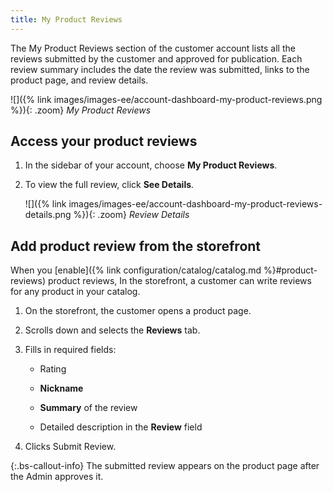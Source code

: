 ```yaml
---
title: My Product Reviews
---
```


The My Product Reviews section of the customer account lists all the reviews submitted by the customer and approved for publication. Each review summary includes the date the review was submitted, links to the product page, and review details.

![]({% link images/images-ee/account-dashboard-my-product-reviews.png %}){: .zoom}
_My Product Reviews_

## Access your product reviews

1. In the sidebar of your account, choose **My Product Reviews**.

1. To view the full review, click **See Details**.

    ![]({% link images/images-ee/account-dashboard-my-product-reviews-details.png %}){: .zoom}
    _Review Details_

## Add product review from the storefront

When you [enable]({% link configuration/catalog/catalog.md %}#product-reviews) product reviews, In the storefront, a customer can write reviews for any product in your catalog.

1. On the storefront, the customer opens a product page.

1. Scrolls down and selects the **Reviews** tab.

1. Fills in required fields:

   - Rating

   - **Nickname**

   - **Summary** of the review

   - Detailed description in the **Review** field

1. Clicks <span class="btn">Submit Review<span>.

{:.bs-callout-info}
The submitted review appears on the product page after the Admin approves it.